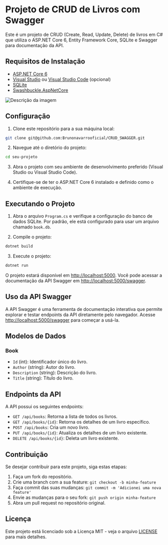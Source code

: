 

# Projeto de CRUD de Livros com Swagger

Este é um projeto de CRUD (Create, Read, Update, Delete) de livros em C# que utiliza o ASP.NET Core 6, Entity Framework Core, SQLite e Swagger para documentação da API.

## Requisitos de Instalação

- [ASP.NET Core 6](https://dotnet.microsoft.com/download)
- [Visual Studio](https://visualstudio.microsoft.com/) ou [Visual Studio Code](https://code.visualstudio.com/) (opcional)
- [SQLite](https://www.sqlite.org/index.html)
- [Swashbuckle.AspNetCore](https://www.nuget.org/packages/Swashbuckle.AspNetCore/6.5.0)

![Descrição da imagem](https://3025166959-files.gitbook.io/~/files/v0/b/gitbook-legacy-files/o/assets%2F-MgwMOcm4UygF4VcCNIq%2F-Mj_A8lxzMa4XaT3D1mT%2F-Mj_AvIoKnZa-1neamkq%2Fswagger.png?alt=media&token=b883b913-6afc-4de3-9ec4-c5a09d8081c8)


## Configuração

1. Clone este repositório para a sua máquina local:

```bash
git clone git@github.com:Brunonavarrooficial/CRUD_SWAGGER.git
```

2. Navegue até o diretório do projeto:

```bash
cd seu-projeto
```

3. Abra o projeto com seu ambiente de desenvolvimento preferido (Visual Studio ou Visual Studio Code).

4. Certifique-se de ter o ASP.NET Core 6 instalado e definido como o ambiente de execução.

## Executando o Projeto

1. Abra o arquivo `Program.cs` e verifique a configuração do banco de dados SQLite. Por padrão, ele está configurado para usar um arquivo chamado `book.db`.

2. Compile o projeto:

```bash
dotnet build
```

3. Execute o projeto:

```bash
dotnet run
```

O projeto estará disponível em [http://localhost:5000](http://localhost:5000). Você pode acessar a documentação da API Swagger em [http://localhost:5000/swagger](http://localhost:5000/swagger).

## Uso da API Swagger

A API Swagger é uma ferramenta de documentação interativa que permite explorar e testar endpoints da API diretamente pelo navegador. Acesse [http://localhost:5000/swagger](http://localhost:5000/swagger) para começar a usá-la.

## Modelos de Dados

### Book

- `Id` (int): Identificador único do livro.
- `Author` (string): Autor do livro.
- `Description` (string): Descrição do livro.
- `Title` (string): Título do livro.

## Endpoints da API

A API possui os seguintes endpoints:

- `GET /api/books`: Retorna a lista de todos os livros.
- `GET /api/books/{id}`: Retorna os detalhes de um livro específico.
- `POST /api/books`: Cria um novo livro.
- `PUT /api/books/{id}`: Atualiza os detalhes de um livro existente.
- `DELETE /api/books/{id}`: Deleta um livro existente.

## Contribuição

Se desejar contribuir para este projeto, siga estas etapas:

1. Faça um fork do repositório.
2. Crie uma branch com a sua feature: `git checkout -b minha-feature`
3. Faça commit das suas mudanças: `git commit -m 'Adicionei uma nova feature'`
4. Envie as mudanças para o seu fork: `git push origin minha-feature`
5. Abra um pull request no repositório original.

## Licença

Este projeto está licenciado sob a Licença MIT - veja o arquivo [LICENSE](LICENSE) para mais detalhes.
```